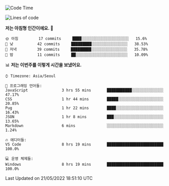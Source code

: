 <!--START_SECTION:waka-->
![Code Time](http://img.shields.io/badge/Code%20Time-0%20secs-blue)

![Lines of code](https://img.shields.io/badge/%EC%A0%80%EB%8A%94%20%EC%97%AC%ED%83%9C%EA%B9%8C%EC%A7%80%20-54%20Thousand%20%EC%A4%84%EC%9D%98%20%EC%BD%94%EB%93%9C%EB%A5%BC%20%EC%9E%91%EC%84%B1%ED%96%88%EC%96%B4%EC%9A%94.-blue)

**저는 아침형 인간이에요. 🐤** 

```text
🌞 아침         17 commits     ████░░░░░░░░░░░░░░░░░░░░░   15.6% 
🌆 낮　         42 commits     █████████░░░░░░░░░░░░░░░░   38.53% 
🌃 저녁         39 commits     █████████░░░░░░░░░░░░░░░░   35.78% 
🌙 밤　         11 commits     ██░░░░░░░░░░░░░░░░░░░░░░░   10.09%

```


📊 **저는 이번주를 이렇게 시간을 보냈어요.** 

```text
⌚︎ Timezone: Asia/Seoul

💬 프로그래밍 언어들: 
JavaScript               3 hrs 55 mins       ███████████░░░░░░░░░░░░░░   47.17% 
CSS                      1 hr 44 mins        █████░░░░░░░░░░░░░░░░░░░░   20.85% 
Pug                      1 hr 22 mins        ████░░░░░░░░░░░░░░░░░░░░░   16.43% 
JSON                     1 hr 8 mins         ███░░░░░░░░░░░░░░░░░░░░░░   13.65% 
Markdown                 6 mins              ░░░░░░░░░░░░░░░░░░░░░░░░░   1.24%

🔥 에디터들: 
VS Code                  8 hrs 19 mins       █████████████████████████   100.0%

💻 운영 체제들: 
Windows                  8 hrs 19 mins       █████████████████████████   100.0%

```


 Last Updated on 21/05/2022 18:51:10 UTC
<!--END_SECTION:waka-->
